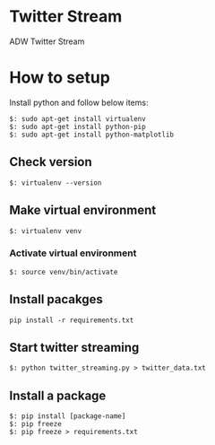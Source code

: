 # Twitter Stream
ADW Twitter Stream

# How to setup 
Install python and follow below items:

```
$: sudo apt-get install virtualenv
$: sudo apt-get install python-pip
$: sudo apt-get install python-matplotlib
```
## Check version 
```
$: virtualenv --version
```
## Make virtual environment
```
$: virtualenv venv
```
### Activate virtual environment 
```
$: source venv/bin/activate
```
## Install pacakges 
```
pip install -r requirements.txt
```
## Start twitter streaming
```
$: python twitter_streaming.py > twitter_data.txt
```
## Install a package
```
$: pip install [package-name]
$: pip freeze
$: pip freeze > requirements.txt
```